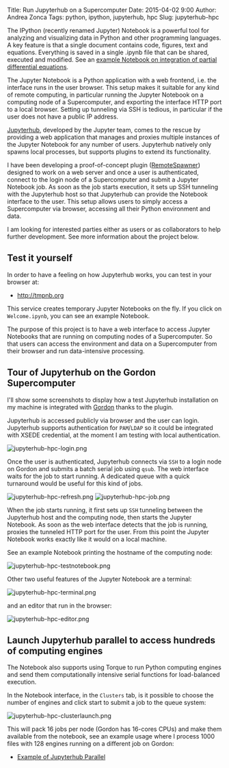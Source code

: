 Title: Run Jupyterhub on a Supercomputer
Date: 2015-04-02 9:00
Author: Andrea Zonca
Tags: python, ipython, jupyterhub, hpc
Slug: jupyterhub-hpc

The IPython (recently renamed Jupyter) Notebook is a powerful tool for analyzing and visualizing data in Python and other programming languages.
A key feature is that a single document contains code, figures, text and equations.
Everything is saved in a single .ipynb file that can be shared, executed and modified. See an [example Notebook on integration of partial differential equations](http://nbviewer.ipython.org/github/waltherg/notebooks/blob/master/2013-12-03-Crank_Nicolson.ipynb "example notebook").

The Jupyter Notebook is a Python application with a web frontend, i.e. the interface runs in the user browser.
This setup makes it suitable for any kind of remote computing, in particular running the Jupyter Notebook on a computing node of a Supercomputer, and exporting the interface HTTP port to a local browser.
Setting up tunneling via SSH is tedious, in particular if the user does not have a public IP address.

[Jupyterhub](https://github.com/jupyter/jupyterhub "jupyterhub"), developed by the Jupyter team, comes to the rescue by providing a web application that manages and proxies multiple instances of the Jupyter Notebook for any number of users.
Jupyterhub natively only spawns local processes, but supports plugins to extend its functionality.

I have been developing a proof-of-concept plugin ([RemoteSpawner](https://github.com/zonca/remotespawner)) designed to work on a web server and once a user is authenticated, connect to the login node of a Supercomputer and submit a Jupyter Notebook job.
As soon as the job starts execution, it sets up SSH tunneling with the Jupyterhub host so that
Jupyterhub can provide the Notebook interface to the user.
This setup allows users to simply access a Supercomputer via browser, accessing all their Python environment and data.

I am looking for interested parties either as users or as collaborators to help further development. See more information about the project below.

## Test it yourself

In order to have a feeling on how Jupyterhub works, you can test in your browser at:

* <http://tmpnb.org>

This service creates temporary Jupyter Notebooks on the fly. If you click on `Welcome.ipynb`,
you can see an example Notebook.

The purpose of this project is to have a web interface to access Jupyter Notebooks that are
running on computing nodes of a Supercomputer. So that users can access the environment and
data on a Supercomputer from their browser and run data-intensive processing. 

## Tour of Jupyterhub on the Gordon Supercomputer

I'll show some screenshots to display how a test Jupyterhub installation on my machine is integrated with [Gordon](http://www.sdsc.edu/us/resources/gordon/) thanks to the plugin.

Jupyterhub is accessed publicly via browser and the user can login. Jupyterhub supports authentication for `PAM`/`LDAP` so it could be integrated with XSEDE credential, at the moment I am testing with local authentication.

![jupyterhub-hpc-login.png](/images/jupyterhub-hpc-login.png)

Once the user is authenticated, Jupyterhub connects via `SSH` to a login node on Gordon and submits a batch serial job using `qsub`. The web interface waits for the job to start running. A dedicated queue with a quick turnaround would be useful for this kind of jobs.

![jupyterhub-hpc-refresh.png](/images/jupyterhub-hpc-refresh.png)
![jupyterhub-hpc-job.png](/images/jupyterhub-hpc-job.png)

When the job starts running, it first sets up `SSH` tunneling between the Jupyterhub host and the computing node, then starts the Jupyter Notebook.
As soon as the web interface detects that the job is running, proxies the tunneled HTTP port for the user. From this point the Jupyter Notebook works exactly like it would on a local machine.

See an example Notebook printing the hostname of the computing node:

![jupyterhub-hpc-testnotebook.png](/images/jupyterhub-hpc-testnotebook.png)

Other two useful features of the Jupyter Notebook are a terminal:

![jupyterhub-hpc-terminal.png](/images/jupyterhub-hpc-terminal.png)

and an editor that run in the browser:

![jupyterhub-hpc-editor.png](/images/jupyterhub-hpc-editor.png)

## Launch Jupyterhub parallel to access hundreds of computing engines

The Notebook also supports using Torque to run Python computing engines and send them computationally intensive serial functions for load-balanced execution.

In the Notebook interface, in the `Clusters` tab, is it possible to choose the number of engines and click start to submit a job to the queue system:

![jupyterhub-hpc-clusterlaunch.png](/images/jupyterhub-hpc-clusterlaunch.png)

This will pack 16 jobs per node (Gordon has 16-cores CPUs) and make them available from the notebook, see an example usage where I process 1000 files with 128 engines running on a different job on Gordon:

* [Example of Jupyterhub Parallel](http://nbviewer.ipython.org/gist/zonca/9bd94d8782af037704ff)

